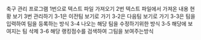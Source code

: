 축구 관리 프로그램
1번으로 텍스트 파일 가져오기
2번 텍스트 파일에서 가져온 내용 현황 보기
3번 관리하기
3-1은 이전팀 보기로 가기
3-2은 다음팀 보기로 가기
3-3은 팀을 입력하여 팀을 등록하는 방식
3-4 나오는 해당 팀을 수정하기위한 방식
3-5 해당에 보여지는 팀 삭제
3-6 해당 랭킹점수를 검색하여 그팀을 보여주는방식